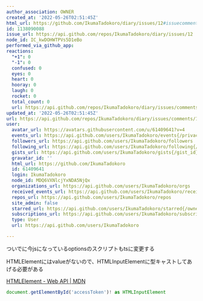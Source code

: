 ```yaml
---
author_association: OWNER
created_at: '2022-05-26T02:51:45Z'
html_url: https://github.com/IkumaTadokoro/diary/issues/12#issuecomment-1138090088
id: 1138090088
issue_url: https://api.github.com/repos/IkumaTadokoro/diary/issues/12
node_id: IC_kwDOHWTPVs5D1eBo
performed_via_github_app: 
reactions:
  "+1": 0
  "-1": 0
  confused: 0
  eyes: 0
  heart: 0
  hooray: 0
  laugh: 0
  rocket: 0
  total_count: 0
  url: https://api.github.com/repos/IkumaTadokoro/diary/issues/comments/1138090088/reactions
updated_at: '2022-05-26T02:51:45Z'
url: https://api.github.com/repos/IkumaTadokoro/diary/issues/comments/1138090088
user:
  avatar_url: https://avatars.githubusercontent.com/u/61409641?v=4
  events_url: https://api.github.com/users/IkumaTadokoro/events{/privacy}
  followers_url: https://api.github.com/users/IkumaTadokoro/followers
  following_url: https://api.github.com/users/IkumaTadokoro/following{/other_user}
  gists_url: https://api.github.com/users/IkumaTadokoro/gists{/gist_id}
  gravatar_id: ''
  html_url: https://github.com/IkumaTadokoro
  id: 61409641
  login: IkumaTadokoro
  node_id: MDQ6VXNlcjYxNDA5NjQx
  organizations_url: https://api.github.com/users/IkumaTadokoro/orgs
  received_events_url: https://api.github.com/users/IkumaTadokoro/received_events
  repos_url: https://api.github.com/users/IkumaTadokoro/repos
  site_admin: false
  starred_url: https://api.github.com/users/IkumaTadokoro/starred{/owner}{/repo}
  subscriptions_url: https://api.github.com/users/IkumaTadokoro/subscriptions
  type: User
  url: https://api.github.com/users/IkumaTadokoro

---
```

ついでに今jsになっているoptionsのスクリプトもtsに変更する

HTMLElementにはvalueがないので、HTMLInputElementに型キャストしてあげる必要がある

[HTMLElement \- Web API \| MDN](https://developer.mozilla.org/ja/docs/Web/API/HTMLElement)

```typescript
document.getElementById('accessToken')! as HTMLInputElement
```

